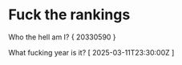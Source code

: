 # Fuck the rankings

Who the hell am I?
{ 20330590 }

What fucking year is it?
[ 2025-03-11T23:30:00Z ]
